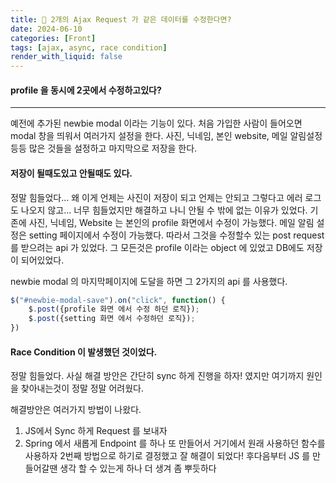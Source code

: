 ```yaml
---
title: 🏸 2개의 Ajax Request 가 같은 데이터를 수정한다면?
date: 2024-06-10
categories: [Front]
tags: [ajax, async, race condition]
render_with_liquid: false
---
```

#### profile 을 동시에 2곳에서 수정하고있다?
---
예전에 추가된 newbie modal 이라는 기능이 있다. 처음 가입한 사람이 들어오면 modal 창을 띄워서 여러가지 설정을 한다. 사진, 닉네임, 본인 website, 메일 알림설정 등등 많은 것들을 설정하고 마지막으로 저장을 한다.

#### 저장이 될때도있고 안될때도 있다.
정말 힘들었다... 왜 이게 언제는 사진이 저장이 되고 언제는 안되고 그렇다고 에러 로그도 나오지 않고... 너무 힘들었지만 해결하고 나니 안될 수 밖에 없는 이유가 있었다.
기존에 사진, 닉네임, Website 는 본인의 profile 화면에서 수정이 가능했다.
메일 알림 설정은 setting 페이지에서 수정이 가능했다. 따라서 그것을 수정할수 있는 post request를 받으려는 api 가 있었다. 
그 모든것은 profile 이라는 object 에 있었고 DB에도 저장이 되어있었다.

newbie modal 의 마지막페이지에 도달을 하면 그 2가지의 api 를 사용했다.
```js
$("#newbie-modal-save").on("click", function() {
	$.post({profile 화면 에서 수정 하던 로직});
	$.post({setting 화면 에서 수정하던 로직});
})
```

#### Race Condition 이 발생했던 것이었다.
정말 힘들었다. 사실 해결 방안은 간단히 sync 하게 진행을 하자! 였지만 여기까지 원인을 찾아내는것이 정말 정말 어려웠다. 

해결방안은 여러가지 방법이 나왔다.
1. JS에서 Sync 하게 Request 를 보내자
2. Spring 에서 새롭게 Endpoint 를 하나 또 만들어서 거기에서 원래 사용하던 함수를 사용하자
2번째 방법으로 하기로 결정했고 잘 해결이 되었다!
후다음부터 JS 를 만들어갈땐 생각 할 수 있는게 하나 더 생겨 좀 뿌듯하다